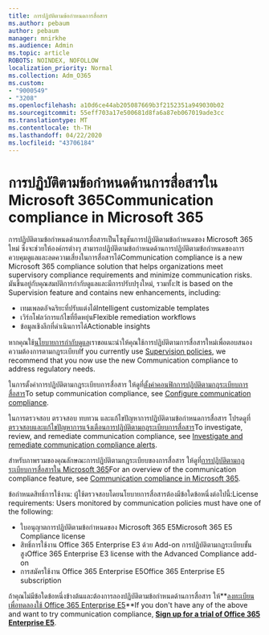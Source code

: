 ```yaml
---
title: การปฏิบัติตามข้อกําหนดการสื่อสาร
ms.author: pebaum
author: pebaum
manager: mnirkhe
ms.audience: Admin
ms.topic: article
ROBOTS: NOINDEX, NOFOLLOW
localization_priority: Normal
ms.collection: Adm_O365
ms.custom:
- "9000549"
- "3208"
ms.openlocfilehash: a10d6ce44ab205087669b3f2152351a949030b02
ms.sourcegitcommit: 55eff703a17e500681d8fa6a87eb067019ade3cc
ms.translationtype: MT
ms.contentlocale: th-TH
ms.lasthandoff: 04/22/2020
ms.locfileid: "43706184"
---
```

# <a name="communication-compliance-in-microsoft-365"></a><span data-ttu-id="b7b26-102">การปฏิบัติตามข้อกําหนดด้านการสื่อสารใน Microsoft 365</span><span class="sxs-lookup"><span data-stu-id="b7b26-102">Communication compliance in Microsoft 365</span></span>

<span data-ttu-id="b7b26-103">การปฏิบัติตามข้อกําหนดด้านการสื่อสารเป็นโซลูชันการปฏิบัติตามข้อกําหนดของ Microsoft 365 ใหม่ ซึ่งจะช่วยให้องค์กรต่างๆ สามารถปฏิบัติตามข้อกําหนดด้านการปฏิบัติตามข้อกําหนดของการควบคุมดูแลและลดความเสี่ยงในการสื่อสารได้</span><span class="sxs-lookup"><span data-stu-id="b7b26-103">Communication compliance is a new Microsoft 365 compliance solution that helps organizations meet supervisory compliance requirements and minimize communication risks.</span></span> <span data-ttu-id="b7b26-104">มันขึ้นอยู่กับคุณสมบัติการกํากับดูแลและมีการปรับปรุงใหม่, รวมทั้ง:</span><span class="sxs-lookup"><span data-stu-id="b7b26-104">It is based on the Supervision feature and contains new enhancements, including:</span></span>

- <span data-ttu-id="b7b26-105">เทมเพลตอัจฉริยะที่ปรับแต่งได้</span><span class="sxs-lookup"><span data-stu-id="b7b26-105">Intelligent customizable templates</span></span>
- <span data-ttu-id="b7b26-106">เวิร์กโฟลว์การแก้ไขที่ยืดหยุ่น</span><span class="sxs-lookup"><span data-stu-id="b7b26-106">Flexible remediation workflows</span></span>
- <span data-ttu-id="b7b26-107">ข้อมูลเชิงลึกที่ดําเนินการได้</span><span class="sxs-lookup"><span data-stu-id="b7b26-107">Actionable insights</span></span>

<span data-ttu-id="b7b26-108">หากคุณใช้[นโยบายการกํากับดูแล](https://docs.microsoft.com/microsoft-365/compliance/supervision-policies)เราขอแนะนําให้คุณใช้การปฏิบัติตามการสื่อสารใหม่เพื่อตอบสนองความต้องการตามกฎระเบียบ</span><span class="sxs-lookup"><span data-stu-id="b7b26-108">If you currently use [Supervision policies](https://docs.microsoft.com/microsoft-365/compliance/supervision-policies), we recommend that you now use the new Communication compliance to address regulatory needs.</span></span>

<span data-ttu-id="b7b26-109">ในการตั้งค่าการปฏิบัติตามกฎระเบียบการสื่อสาร ให้ดูที่[ตั้งค่าคอนฟิกการปฏิบัติตามกฎระเบียบการสื่อสาร](https://docs.microsoft.com/microsoft-365/compliance/communication-compliance-configure)</span><span class="sxs-lookup"><span data-stu-id="b7b26-109">To setup communication compliance, see [Configure communication compliance](https://docs.microsoft.com/microsoft-365/compliance/communication-compliance-configure).</span></span>

<span data-ttu-id="b7b26-110">ในการตรวจสอบ ตรวจสอบ ทบทวน และแก้ไขปัญหาการปฏิบัติตามข้อกําหนดการสื่อสาร โปรดดูที่[ตรวจสอบและแก้ไขปัญหาการแจ้งเตือนการปฏิบัติตามกฎระเบียบการสื่อสาร](https://docs.microsoft.com/microsoft-365/compliance/communication-compliance-investigate-remediate)</span><span class="sxs-lookup"><span data-stu-id="b7b26-110">To investigate, review, and remediate communication compliance, see [Investigate and remediate communication compliance alerts](https://docs.microsoft.com/microsoft-365/compliance/communication-compliance-investigate-remediate).</span></span>

<span data-ttu-id="b7b26-111">สําหรับภาพรวมของคุณลักษณะการปฏิบัติตามกฎระเบียบของการสื่อสาร ให้ดูที่[การปฏิบัติตามกฎระเบียบการสื่อสารใน Microsoft 365](https://docs.microsoft.com/microsoft-365/compliance/communication-compliance)</span><span class="sxs-lookup"><span data-stu-id="b7b26-111">For an overview of the communication compliance feature, see [Communication compliance in Microsoft 365](https://docs.microsoft.com/microsoft-365/compliance/communication-compliance).</span></span>

<span data-ttu-id="b7b26-112">ข้อกําหนดสิทธิ์การใช้งาน: ผู้ใช้ตรวจสอบโดยนโยบายการสื่อสารต้องมีข้อใดข้อหนึ่งต่อไปนี้:</span><span class="sxs-lookup"><span data-stu-id="b7b26-112">License requirements: Users monitored by communication policies must have one of the following:</span></span>

- <span data-ttu-id="b7b26-113">ใบอนุญาตการปฏิบัติตามข้อกําหนดของ Microsoft 365 E5</span><span class="sxs-lookup"><span data-stu-id="b7b26-113">Microsoft 365 E5 Compliance license</span></span>
- <span data-ttu-id="b7b26-114">สิทธิ์การใช้งาน Office 365 Enterprise E3 ด้วย Add-on การปฏิบัติตามกฎระเบียบขั้นสูง</span><span class="sxs-lookup"><span data-stu-id="b7b26-114">Office 365 Enterprise E3 license with the Advanced Compliance add-on</span></span>
- <span data-ttu-id="b7b26-115">การสมัครใช้งาน Office 365 Enterprise E5</span><span class="sxs-lookup"><span data-stu-id="b7b26-115">Office 365 Enterprise E5 subscription</span></span>

<span data-ttu-id="b7b26-116">ถ้าคุณไม่มีข้อใดข้อหนึ่งข้างต้นและต้องการลองปฏิบัติตามข้อกําหนดด้านการสื่อสาร ให้**[ลงทะเบียนเพื่อทดลองใช้ Office 365 Enterprise E5](https://go.microsoft.com/fwlink/p/?LinkID=698279)**</span><span class="sxs-lookup"><span data-stu-id="b7b26-116">If you don't have any of the above and want to try communication compliance, **[Sign up for a trial of Office 365 Enterprise E5](https://go.microsoft.com/fwlink/p/?LinkID=698279)**.</span></span>